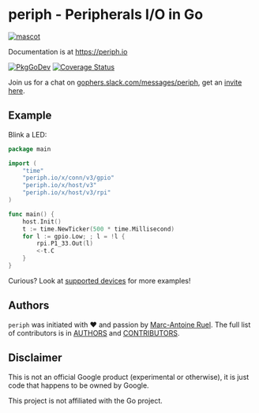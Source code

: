 # periph - Peripherals I/O in Go

[![mascot](https://raw.githubusercontent.com/periph/website/master/site/static/img/periph-mascot-280.png)](https://periph.io/)

Documentation is at https://periph.io

[![PkgGoDev](https://pkg.go.dev/badge/periph.io/x/host/v3)](https://pkg.go.dev/periph.io/x/host/v3)
[![Coverage
Status](https://codecov.io/gh/periph/host/graph/badge.svg)](https://codecov.io/gh/periph/host)

Join us for a chat on
[gophers.slack.com/messages/periph](https://gophers.slack.com/messages/periph),
get an [invite here](https://invite.slack.golangbridge.org/).


## Example

Blink a LED:

~~~go
package main

import (
    "time"
    "periph.io/x/conn/v3/gpio"
    "periph.io/x/host/v3"
    "periph.io/x/host/v3/rpi"
)

func main() {
    host.Init()
    t := time.NewTicker(500 * time.Millisecond)
    for l := gpio.Low; ; l = !l {
        rpi.P1_33.Out(l)
        <-t.C
    }
}
~~~

Curious? Look at [supported devices](https://periph.io/device/) for more
examples!


## Authors

`periph` was initiated with ❤️️ and passion by [Marc-Antoine
Ruel](https://github.com/maruel). The full list of contributors is in
[AUTHORS](https://github.com/periph/host/blob/main/AUTHORS) and
[CONTRIBUTORS](https://github.com/periph/host/blob/main/CONTRIBUTORS).


## Disclaimer

This is not an official Google product (experimental or otherwise), it
is just code that happens to be owned by Google.

This project is not affiliated with the Go project.
